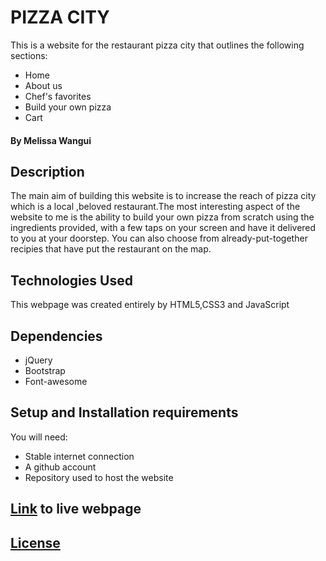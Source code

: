 # PIZZA CITY 

This is a website for the restaurant pizza city that outlines the following sections:
* Home
* About us
* Chef's favorites
* Build your own pizza
* Cart

#### By Melissa Wangui 

## Description
The main aim of building this website is to increase the reach of pizza city which is a local ,beloved restaurant.The most interesting aspect of the website to me is the ability to build your own pizza from scratch using the ingredients provided, with a few taps on your screen and have it delivered to you at your doorstep. You can also choose from already-put-together recipies that have put the restaurant on the map.
## Technologies Used
This webpage was created entirely by HTML5,CSS3 and JavaScript
## Dependencies
* jQuery
* Bootstrap
* Font-awesome
## Setup and Installation requirements
You will need:
* Stable internet connection
* A github account
* Repository used to host the website
## [Link]() to live webpage

## [License](https://github.com/melissa-koi/pizzaWebsite/blob/main/LICENSE)
